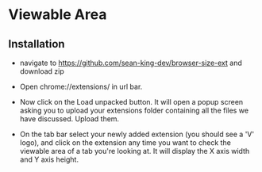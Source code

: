 # Viewable Area


## Installation

- navigate to https://github.com/sean-king-dev/browser-size-ext and download zip

- Open chrome://extensions/  in url bar.

- Now click on the Load unpacked button. It will open a popup screen asking you to upload your extensions folder containing all the files we have discussed. Upload them.

- On the tab bar select your newly added extension (you should see a 'V' logo), and click on the extension any time you want to check the viewable area of a tab you're looking at. It will display the X axis width and Y axis height.